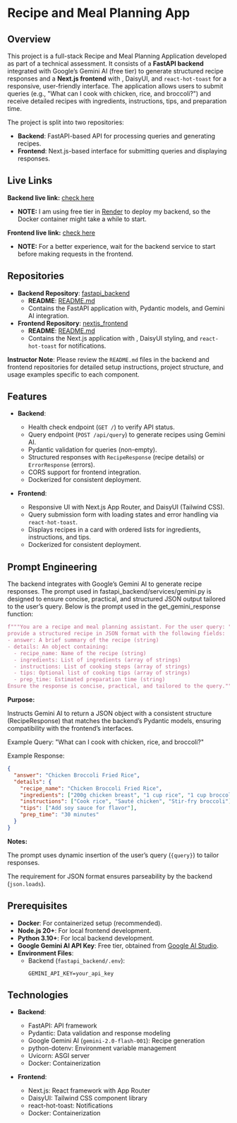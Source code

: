 # Recipe and Meal Planning App

## Overview

This project is a full-stack Recipe and Meal Planning Application developed as part of a technical assessment. It consists of a **FastAPI backend** integrated with Google’s Gemini AI (free tier) to generate structured recipe responses and a **Next.js frontend** with , DaisyUI, and `react-hot-toast` for a responsive, user-friendly interface. The application allows users to submit queries (e.g., "What can I cook with chicken, rice, and broccoli?") and receive detailed recipes with ingredients, instructions, tips, and preparation time.

The project is split into two repositories:

- **Backend**: FastAPI-based API for processing queries and generating recipes.
- **Frontend**: Next.js-based interface for submitting queries and displaying responses.

## Live Links

**Backend live link:** [check here](https://fastapi-backend-0mb9.onrender.com/)
  - **NOTE:** I am using free tier in [Render](https://render.com/) to deploy my backend, so the Docker container might take a while to start.

**Frontend live link:** [check here](https://nextjs-frontend-ochre.vercel.app/)
  - **NOTE:** For a better experience, wait for the backend service to start before making requests in the frontend.

## Repositories

- **Backend Repository**: [fastapi_backend](https://github.com/LoisaKitakaya/fastapi_backend)
  - **README**: [README.md](https://github.com/LoisaKitakaya/fastapi_backend/blob/main/README.md)
  - Contains the FastAPI application with, Pydantic models, and Gemini AI integration.
- **Frontend Repository**: [nextjs_frontend](https://github.com/LoisaKitakaya/nextjs_frontend)
  - **README**: [README.md](https://github.com/LoisaKitakaya/nextjs_frontend/blob/main/README.md)
  - Contains the Next.js application with , DaisyUI styling, and `react-hot-toast` for notifications.

**Instructor Note**: Please review the `README.md` files in the backend and frontend repositories for detailed setup instructions, project structure, and usage examples specific to each component.

## Features

- **Backend**:

  - Health check endpoint (`GET /`) to verify API status.
  - Query endpoint (`POST /api/query`) to generate recipes using Gemini AI.
  - Pydantic validation for queries (non-empty).
  - Structured responses with `RecipeResponse` (recipe details) or `ErrorResponse` (errors).
  - CORS support for frontend integration.
  - Dockerized for consistent deployment.

- **Frontend**:
  - Responsive UI with Next.js App Router, and DaisyUI (Tailwind CSS).
  - Query submission form with loading states and error handling via `react-hot-toast`.
  - Displays recipes in a card with ordered lists for ingredients, instructions, and tips.
  - Dockerized for consistent deployment.

## Prompt Engineering

The backend integrates with Google’s Gemini AI to generate recipe responses. The prompt used in fastapi_backend/services/gemini.py is designed to ensure concise, practical, and structured JSON output tailored to the user’s query. Below is the prompt used in the get_gemini_response function:

```python
f"""You are a recipe and meal planning assistant. For the user query: "{query}",
provide a structured recipe in JSON format with the following fields:
- answer: A brief summary of the recipe (string)
- details: An object containing:
  - recipe_name: Name of the recipe (string)
  - ingredients: List of ingredients (array of strings)
  - instructions: List of cooking steps (array of strings)
  - tips: Optional list of cooking tips (array of strings)
  - prep_time: Estimated preparation time (string)
Ensure the response is concise, practical, and tailored to the query."""
```

**Purpose:**

Instructs Gemini AI to return a JSON object with a consistent structure (RecipeResponse) that matches the backend’s Pydantic models, ensuring compatibility with the frontend’s interfaces.

Example Query: "What can I cook with chicken, rice, and broccoli?"

Example Response:

```json
{
  "answer": "Chicken Broccoli Fried Rice",
  "details": {
    "recipe_name": "Chicken Broccoli Fried Rice",
    "ingredients": ["200g chicken breast", "1 cup rice", "1 cup broccoli"],
    "instructions": ["Cook rice", "Sauté chicken", "Stir-fry broccoli"],
    "tips": ["Add soy sauce for flavor"],
    "prep_time": "30 minutes"
  }
}
```

**Notes:**

The prompt uses dynamic insertion of the user’s query (`{query}`) to tailor responses.

The requirement for JSON format ensures parseability by the backend (`json.loads`).

## Prerequisites

- **Docker**: For containerized setup (recommended).
- **Node.js 20+**: For local frontend development.
- **Python 3.10+**: For local backend development.
- **Google Gemini AI API Key**: Free tier, obtained from [Google AI Studio](https://aistudio.google.com).
- **Environment Files**:
  - Backend (`fastapi_backend/.env`):
    ```
    GEMINI_API_KEY=your_api_key
    ```

## Technologies

- **Backend**:

  - FastAPI: API framework
  - Pydantic: Data validation and response modeling
  - Google Gemini AI (`gemini-2.0-flash-001`): Recipe generation
  - python-dotenv: Environment variable management
  - Uvicorn: ASGI server
  - Docker: Containerization

- **Frontend**:
  - Next.js: React framework with App Router
  - DaisyUI: Tailwind CSS component library
  - react-hot-toast: Notifications
  - Docker: Containerization
